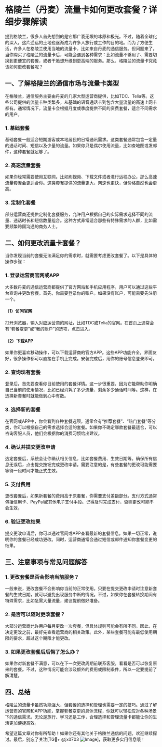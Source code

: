 # 格陵兰（丹麦）流量卡如何更改套餐？详细步骤解读

提到格陵兰，很多人首先想到的是它那广袤无垠的冰原和极光。不过，随着全球化的深入，这片遥远的土地也逐渐成为许多人旅行或工作的目的地。而为了方便生活，许多人在格陵兰使用当地的流量卡，比如来自丹麦的通信服务。但问题来了，当你购买了格陵兰的流量卡后，可能会遇到各种需求：比如流量不够用了、需要切换到更便宜的套餐，或者干脆想升级到更高端的服务。那么，格陵兰的流量卡究竟该如何更改套餐呢？

## 一、了解格陵兰的通信市场与流量卡类型

在格陵兰，通信服务主要由丹麦的几家大型运营商提供，比如TDC、Telia等。这些公司提供的流量卡种类繁多，从基础的语音通话卡到包含大量流量的高速上网卡都有。通常情况下，流量卡会根据月度或季度提供不同的资费套餐，适合不同需求的用户。

### 1. 基础套餐
基础套餐一般适合短期游客或本地居民的日常通讯需求。这类套餐通常包含一定量的通话时间、短信以及少量的流量。如果你只是偶尔使用流量，比如查地图或发邮件，这种套餐就足够了。

### 2. 高速流量套餐
如果你经常需要使用互联网，比如刷视频、下载文件或者进行远程办公，那么高速流量套餐会更适合你。这类套餐提供的流量更大，网速也更快，但价格自然也会更高。

### 3. 定制化套餐
部分运营商还提供定制化套餐服务，允许用户根据自己的实际需求选择不同的流量、通话时长和短信数量组合。这种方式非常适合那些有特殊需求的人群，比如需要频繁跨国沟通的商务人士。

## 二、如何更改流量卡套餐？

当你发现当前的套餐无法满足你的需求时，就需要考虑更改套餐了。以下是具体的操作步骤：

### 1. 登录运营商官网或APP
大多数丹麦的通信运营商都提供了官方网站和手机应用程序，用户可以通过这些平台查询并更改套餐。首先，你需要登录你的账户。如果没有账户，可能需要先注册一个。

#### （1）访问官网
打开浏览器，输入对应运营商的网址，比如TDC或Telia的官网。在首页上通常会有“套餐变更”或“我的账户”的选项，点击进入。

#### （2）下载APP
如果你更喜欢移动操作，可以下载运营商的官方APP。这些APP功能齐全，界面友好，很多操作都可以直接在手机上完成。安装完成后，用你的账号信息登录即可。

### 2. 查询现有套餐
登录后，首先要查看你目前使用的套餐详情。这一步很重要，因为它能帮助你明确自己当前的使用情况，比如已经消耗了多少流量、剩余多少通话时间等。这样，在选择新套餐时就能做到心中有数。

### 3. 选择新的套餐
在官网或APP中，你会看到各种套餐选项。通常会有“推荐套餐”、“热门套餐”等分类，你可以根据自己的需求选择合适的套餐。如果你不确定哪款套餐最适合，可以咨询客服人员，他们会根据你的消费习惯给出建议。

### 4. 确认并提交更改申请
选定套餐后，系统会让你确认相关信息，比如套餐费用、生效日期等。确保所有信息无误后，点击提交按钮完成更改申请。需要注意的是，有些套餐的更改可能需要等待一段时间才能正式生效。

### 5. 支付费用
更改套餐后，如果新套餐的费用高于原套餐，你需要支付差额部分。支付方式通常包括信用卡、PayPal或其他电子支付手段。记得及时完成支付，否则更改可能不会生效。

### 6. 验证更改结果
提交更改申请后，你可以通过官网或APP查看最新的套餐信息。如果一切正常，说明你的套餐已经成功更改。同时，运营商通常会通过短信或邮件通知你套餐变更的结果。

## 三、注意事项与常见问题解答

### 1. 更改套餐是否会影响当前服务？
一般来说，更改套餐不会影响你当前的正常使用。只要在提交更改申请时注意新套餐的生效日期，就可以避免出现服务中断的情况。不过，如果你在套餐转换期间有特殊需求，比如急需大量流量，建议提前做好准备。

### 2. 是否可以随时更改套餐？
大部分运营商允许用户每月更改一次套餐，但具体规则可能会有所不同。因此，在决定更改之前，最好先查看运营商的相关政策。此外，某些套餐可能有最低使用期限的要求，超过这个期限才能更改。

### 3. 如果更改套餐后后悔了怎么办？
如果你对新套餐不满意，可以在下一次更改周期前联系客服，看看是否可以恢复原来的套餐。不过，这种情况可能会涉及额外的费用或限制条件，所以一定要提前了解清楚。

## 四、总结

格陵兰的流量卡虽然功能强大，但套餐的选择和管理也需要一定的技巧。通过了解运营商的官网和APP功能，掌握套餐变更的具体流程，你就可以轻松应对各种场景下的通信需求。无论是旅行、学习还是工作，合理选择和管理流量卡都能让你的生活更加便捷高效。

希望这篇文章对你有所帮助！如果你还有其他关于格陵兰通信的问题，欢迎继续探讨。最后，别忘了关注[TG💪+ @jx0703 ![Image](https://github.com/user-attachments/assets/dbca1d08-cadb-493c-b0ec-ad6f7a83f270)]，获取更多实用信息哦！